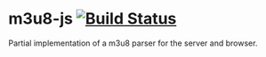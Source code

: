# m3u8-js [![Build Status](https://travis-ci.org/WatchBeam/m3u8-js.svg)](https://travis-ci.org/WatchBeam/m3u8-js)

Partial implementation of a m3u8 parser for the server and browser.
